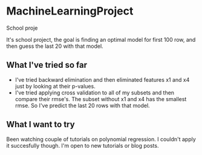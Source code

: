 # MachineLearningProject
School proje

It's school project, the goal is finding an optimal model for first 100 row, and then guess the last 20 with that model.

## What I've tried so far

- I've tried backward elimination and then eliminated features x1 and x4 just by looking at their p-values.
- I've tried applying cross validation to all of my subsets and then compare their rmse's. The subset without x1 and x4 has the smallest rmse. So I've predict the last 20 rows with that model.

## What I want to try

Been watching couple of tutorials on polynomial regression. I couldn't apply it succesfully though. I'm open to new tutorials or blog posts.
